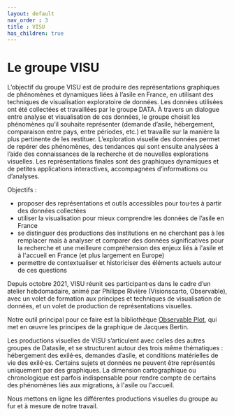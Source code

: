 ```yaml
---
layout: default
nav_order : 3
title : VISU 
has_children: true
--- 
```


# Le groupe VISU

L’objectif du groupe VISU est de produire des représentations graphiques de phénomènes et dynamiques liées à l’asile en France, en utilisant des techniques de visualisation exploratoire de données. Les données utilisées ont été collectées et travaillées par le groupe DATA. À travers un dialogue entre analyse et visualisation de ces données, le groupe choisit les phénomènes qu’il souhaite représenter (demande d’asile, hébergement, comparaison entre pays, entre périodes, etc.) et travaille sur la manière la plus pertinente de les restituer. L’exploration visuelle des données permet de repérer des phénomènes, des tendances qui sont ensuite analysées à l’aide des connaissances de la recherche et de nouvelles explorations visuelles. Les représentations finales sont des graphiques dynamiques et de petites applications interactives, accompagnées d’informations ou d’analyses.


Objectifs :
- proposer des représentations et outils accessibles pour tou·tes à partir des données collectées
- utiliser la visualisation pour mieux comprendre les données de l’asile en France
- se distinguer des productions des institutions en ne cherchant pas à les remplacer mais à analyser et comparer des données significatives pour la recherche et une meilleure compréhension des enjeux liés à l'asile et à l'accueil en France (et plus largement en Europe)
- permettre de contextualiser et historiciser des éléments actuels autour de ces questions

Depuis octobre 2021, VISU réunit ses participant·es dans le cadre d’un atelier hebdomadaire, animé par Philippe Rivière (Visionscarto, Observable), avec un volet de formation aux principes et techniques de visualisation de données, et un volet de production de représentations visuelles.

Notre outil principal pour ce faire est la bibliothèque [Observable Plot](https://observablehq.com/plot), qui met en œuvre les principes de la graphique de Jacques Bertin.

Les productions visuelles de VISU s’articulent avec celles des autres groupes de Datasile, et se structurent autour des trois même thématiques : hébergement des exilé·es, demandes d’asile, et conditions matérielles de vie des exilé·es. Certains sujets et données ne peuvent être représentés uniquement par des graphiques. La dimension cartographique ou chronologique est parfois indispensable pour rendre compte de certains des phénomènes liés aux migrations, à l'asile ou l'accueil.

Nous mettons en ligne les différentes productions visuelles du groupe au fur et à mesure de notre travail.

